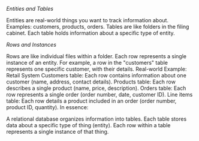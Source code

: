 *Entities and Tables*

Entities are real-world things you want to track information about. Examples: customers, products, orders.
Tables are like folders in the filing cabinet. Each table holds information about a specific type of entity.

*Rows and Instances*

Rows are like individual files within a folder. Each row represents a single instance of an entity.
For example, a row in the "customers" table represents one specific customer, with their details.
Real-world Example: Retail System
Customers table: Each row contains information about one customer (name, address, contact details).
Products table: Each row describes a single product (name, price, description).
Orders table: Each row represents a single order (order number, date, customer ID).
Line items table: Each row details a product included in an order (order number, product ID, quantity).
In essence:

A relational database organizes information into tables.
Each table stores data about a specific type of thing (entity).
Each row within a table represents a single instance of that thing.

